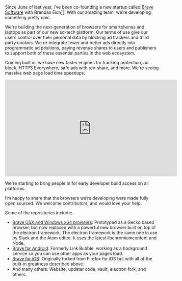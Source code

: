Since June of last year, I’ve been co-founding a new startup called [Brave Software][0] with Brendan Eich][1].
With our amazing team, we're developing something pretty epic.

We're building the next-generation of browsers for smartphones and laptops as part of our new ad-tech platform.
Our terms of use give our users control over their personal data by blocking ad trackers and third party cookies.
We re-integrate fewer and better ads directly into programmatic ad positions, paying revenue shares to users and publishers to support both of these essential parties in the web ecosystem.

Coming built in, we have new faster engines for tracking protection, ad block, HTTPS Everywhere, safe ads with rev-share, and more.
We're seeing massive web page load time speedups.

<iframe width="560" height="315" src="https://www.youtube.com/embed/kHWf6hRV-GM" frameborder="0" allowfullscreen></iframe>

We're starting to bring people in for early developer build access on all platforms.

I’m happy to share that the browsers we’re developing were made fully open sourced.
We welcome contributors, and would love your help.

Some of the repositories include:

- [Brave OSX and Windows x64 browsers][3]: Prototyped as a Gecko based browser, but now replaced with a powerful new browser built on top of the electron framework. The electron framework is the same one in use by Slack and the Atom editor.  It uses the latest libchromiumcontent and Node.
- [Brave for Android][4]: Formerly Link Bubble, working as a background service so you can use other apps as your pages load.
- [Brave for iOS][5]: Originally forked from Firefox for iOS but with all of the built-in greatness described above.
- And many others: Website, updater code, vault, electron fork, and others.

[0]: https://brave.com/
[1]: https://en.wikipedia.org/wiki/Brendan_Eich
[2]: http://www.cnet.com/news/mystery-startup-from-ex-mozilla-ceo-aims-to-go-where-tech-titans-wont/
[3]: https://github.com/brave/browser-laptop
[4]: https://github.com/brave/link-bubble
[5]: https://github.com/brave/browser-ios
[6]: https://github.com/brave
